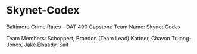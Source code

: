 # Skynet-Codex
Baltimore Crime Rates - DAT 490 Capstone
Team Name: Skynet Codex

Team Members:
Schoppert, Brandon (Team Lead)
Kattner, Chavon
Truong-Jones, Jake
Elsaady, Saif

